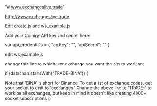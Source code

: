 "# www.exchangeslive.trade"

http://www.exchangeslive.trade

Edit create.js and ws_example.js

Add your Coinigy API key and secret here:

 var api_credentials = {
        "apiKey": "",
        "apiSecret": ""
    } 

edit ws_example.js

change this line to whichever exchange you want the site to work on:

if (datachan.startsWith("TRADE-BINA")) {

Note that 'BINA' is short for Binance. To get a list of exchange codes, get your socket to emit to 'exchanges.' Change the above line to 'TRADE-' to work on all exchanges, but keep in mind it doesn't like creating 4000+ socket subscriptions :)
